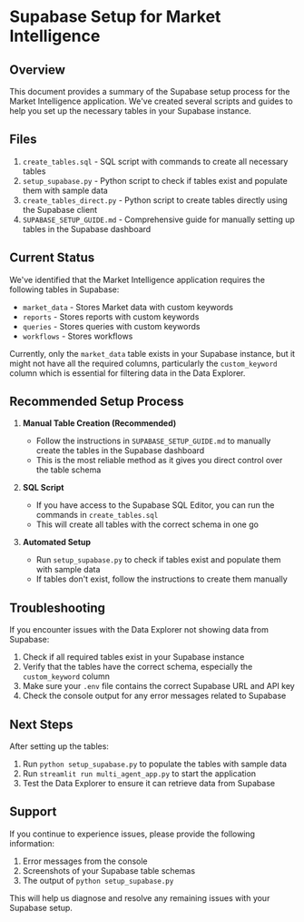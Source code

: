 # Supabase Setup for Market Intelligence

## Overview

This document provides a summary of the Supabase setup process for the Market Intelligence application. We've created several scripts and guides to help you set up the necessary tables in your Supabase instance.

## Files

1. `create_tables.sql` - SQL script with commands to create all necessary tables
2. `setup_supabase.py` - Python script to check if tables exist and populate them with sample data
3. `create_tables_direct.py` - Python script to create tables directly using the Supabase client
4. `SUPABASE_SETUP_GUIDE.md` - Comprehensive guide for manually setting up tables in the Supabase dashboard

## Current Status

We've identified that the Market Intelligence application requires the following tables in Supabase:

- `market_data` - Stores Market data with custom keywords
- `reports` - Stores reports with custom keywords
- `queries` - Stores queries with custom keywords
- `workflows` - Stores workflows

Currently, only the `market_data` table exists in your Supabase instance, but it might not have all the required columns, particularly the `custom_keyword` column which is essential for filtering data in the Data Explorer.

## Recommended Setup Process

1. **Manual Table Creation (Recommended)**
   - Follow the instructions in `SUPABASE_SETUP_GUIDE.md` to manually create the tables in the Supabase dashboard
   - This is the most reliable method as it gives you direct control over the table schema

2. **SQL Script**
   - If you have access to the Supabase SQL Editor, you can run the commands in `create_tables.sql`
   - This will create all tables with the correct schema in one go

3. **Automated Setup**
   - Run `setup_supabase.py` to check if tables exist and populate them with sample data
   - If tables don't exist, follow the instructions to create them manually

## Troubleshooting

If you encounter issues with the Data Explorer not showing data from Supabase:

1. Check if all required tables exist in your Supabase instance
2. Verify that the tables have the correct schema, especially the `custom_keyword` column
3. Make sure your `.env` file contains the correct Supabase URL and API key
4. Check the console output for any error messages related to Supabase

## Next Steps

After setting up the tables:

1. Run `python setup_supabase.py` to populate the tables with sample data
2. Run `streamlit run multi_agent_app.py` to start the application
3. Test the Data Explorer to ensure it can retrieve data from Supabase

## Support

If you continue to experience issues, please provide the following information:

1. Error messages from the console
2. Screenshots of your Supabase table schemas
3. The output of `python setup_supabase.py`

This will help us diagnose and resolve any remaining issues with your Supabase setup.
